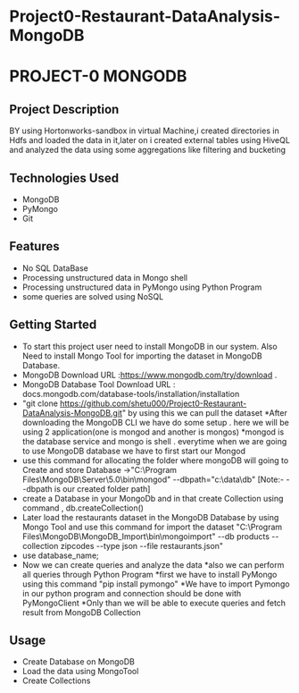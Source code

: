 # Project0-Restaurant-DataAnalysis-MongoDB
# PROJECT-0 MONGODB
## Project Description
BY using Hortonworks-sandbox in virtual Machine,i created directories in Hdfs and loaded the data in it,later on i created external tables using HiveQL and
analyzed the data using some aggregations like filtering and bucketing
## Technologies Used
* MongoDB
* PyMongo
* Git
## Features
* No SQL DataBase
* Processing unstructured data in Mongo shell
* Processing unstructured data in PyMongo using Python Program
* some queries are solved using NoSQL

## Getting Started
* To start this project user need to install MongoDB in our system. Also Need to install Mongo Tool for importing the dataset in MongoDB Database. 
* MongoDB Download URL :https://www.mongodb.com/try/download .
*  MongoDB Database Tool Download URL : docs.mongodb.com/database-tools/installation/installation
* "git clone https://github.com/shetu000/Project0-Restaurant-DataAnalysis-MongoDB.git" by using this we can pull the dataset 
*After downloading the MongoDB CLI we have do some setup . here we will be using 2 application(one is mongod and another is mongos)
*mongod is the database service and mongo is shell . everytime when we are going to use MongoDB database we have to first start our Mongod
* use this command for allocating the folder where mongoDB will going to Create and store Database ->"C:\Program Files\MongoDB\Server\5.0\bin\mongod" --dbpath="c:\data\db" [Note:- --dbpath is our created folder path]
* create a Database in your MongoDb and in that create Collection using command <create DatabaseName> , db.createCollection()
* Later load the restaurants dataset in the MongoDB Database by using Mongo Tool and use this command for import the dataset "C:\Program Files\MongoDB\MongoDB_Import\bin\mongoimport" --db products --collection zipcodes --type json --file restaurants.json"
* use database_name;
* Now we can create queries and analyze the data
*also we can perform all queries through Python Program 
*first we have to install PyMongo using this command "pip install pymongo"
*We have to import Pymongo in our python program and connection should be done with PyMongoClient
*Only than we will be able to execute queries and fetch result from MongoDB Collection
## Usage
* Create Database on MongoDB 
* Load the data using MongoTool
* Create Collections


